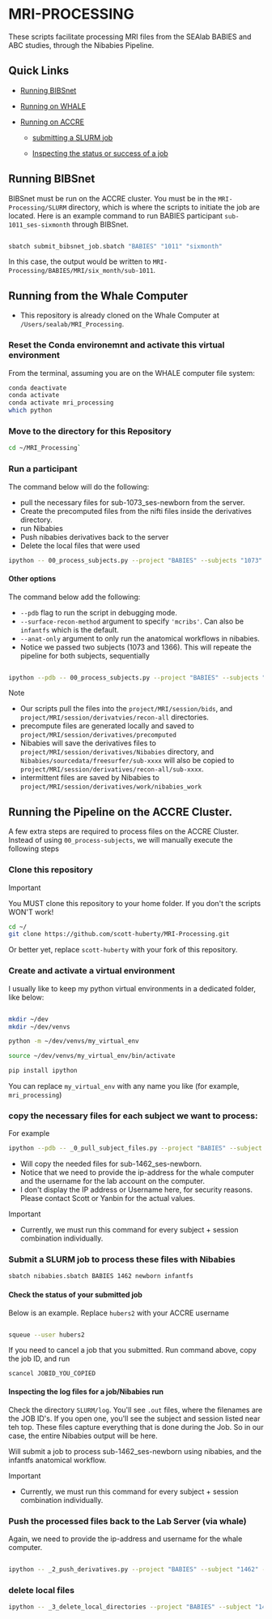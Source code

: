 # MRI-PROCESSING 

These scripts facilitate processing MRI files from the SEAlab BABIES and ABC studies, through the Nibabies Pipeline.

## Quick Links
- [Running BIBSnet](#Running-BIBSnet)
- [Running on WHALE](#Running-from-the-Whale-Computer)

- [Running on ACCRE](#Running-the-Pipeline-on-the-ACCRE-Cluster)

  - [submitting a SLURM job](#Submit-a-SLURM-job-to-process-these-files-with-Nibabies)

  - [Inspecting the status or success of a job](#Inspecting-the-log-files-for-a-job/Nibabies-run)

## Running BIBSnet

BIBSnet must be run on the ACCRE cluster. You must be in the `MRI-Processing/SLURM` directory, which is where the scripts to initiate the job are located. Here is an example command to run BABIES participant `sub-1011_ses-sixmonth` through BIBSnet.

```bash

sbatch submit_bibsnet_job.sbatch "BABIES" "1011" "sixmonth"
```

In this case, the output would be written to ``MRI-Processing/BABIES/MRI/six_month/sub-1011``.

## Running from the Whale Computer

- This repository is already cloned on the Whale Computer at `/Users/sealab/MRI_Processing`.

### Reset the Conda environemnt and activate this virtual environment

From the terminal, assuming you are on the WHALE computer file system:

```bash
conda deactivate
conda activate
conda activate mri_processing
which python
```

### Move to the directory for this Repository
```bash
cd ~/MRI_Processing`
```

### Run a participant

The command below will do the following:

- pull the necessary files for sub-1073_ses-newborn from the server.
- Create the precomputed files from the nifti files inside the derivatives directory.
- run Nibabies
- Push nibabies derivatives back to the server
- Delete the local files that were used

```bash
ipython -- 00_process_subjects.py --project "BABIES" --subjects "1073" --session "newborn"
```

#### Other options

The command below add the following:

- `--pdb` flag to run the script in debugging mode.
- `--surface-recon-method` argument to specify `'mcribs'`. Can also be `infantfs` which is the default.
- `--anat-only` argument to only run the anatomical workflows in nibabies.
- Notice we passed two subjects (1073 and 1366). This will repeate the pipeline for both subjects, sequentially

```bash

ipython --pdb -- 00_process_subjects.py --project "BABIES" --subjects "1073" "1366" --session "newborn" --anat-only --surface-recon-method "mcribs"
```

> [!NOTE]
> - Our scripts pull the files into the `project/MRI/session/bids`, and `project/MRI/session/derivatvies/recon-all` directories.
> - precompute files are generated locally and saved to `project/MRI/session/derivatives/precomputed`
> - Nibabies will save the derivatives files to `project/MRI/session/derivatives/Nibabies` directory, and `Nibabies/sourcedata/freesurfer/sub-xxxx` will also be copied to `project/MRI/session/derivatives/recon-all/sub-xxxx`.
> - intermittent files are saved by Nibabies to `project/MRI/session/derivatives/work/nibabies_work`

## Running the Pipeline on the ACCRE Cluster.

A few extra steps are required to process files on the ACCRE Cluster. Instead of using `00_process-subjects`, we will manually execute the following steps

### Clone this repository

> [!IMPORTANT]
> You MUST clone this repository to your home folder. If you don't the scripts WON'T work!

```bash
cd ~/
git clone https://github.com/scott-huberty/MRI-Processing.git
```

Or better yet, replace `scott-huberty` with your fork of this repository.

### Create and activate a virtual environment

I usually like to keep my python virtual environments in a dedicated folder, like below:

```bash

mkdir ~/dev
mkdir ~/dev/venvs

python -m ~/dev/venvs/my_virtual_env

source ~/dev/venvs/my_virtual_env/bin/activate

pip install ipython
```

You can replace `my_virtual_env` with any name you like (for example, `mri_processing`)


### copy the necessary files for each subject we want to process:

For example

```bash
ipython --pdb -- _0_pull_subject_files.py --project "BABIES" --subject "1462" --session "newborn" --ip-address XX.X.XXX.XXX --username "SEALAB_USERNAME"
```

- Will copy the needed files for sub-1462_ses-newborn.
- Notice that we need to provide the ip-address for the whale computer and the username for the lab account on the computer.
- I don't display the IP address or Username here, for security reasons. Please contact Scott or Yanbin for the actual values.

> [!IMPORTANT]
> - Currently, we must run this command for every subject + session combination individually.

### Submit a SLURM job to process these files with Nibabies

```bash
sbatch nibabies.sbatch BABIES 1462 newborn infantfs
```

#### Check the status of your submitted job

Below is an example. Replace `hubers2` with your ACCRE username

```bash

squeue --user hubers2
```

If you need to cancel a job that you submitted. Run command above, copy the job ID, and run

```
scancel JOBID_YOU_COPIED
```

#### Inspecting the log files for a job/Nibabies run

Check the directory `SLURM/log`. You'll see `.out` files, where the filenames are the JOB ID's. If you open one, you'll see the subject
and session listed near teh top. These files capture everything that is done during the Job. So in our case, the entire Nibabies output will be here.

Will submit a job to process sub-1462_ses-newborn using nibabies, and the infantfs anatomical workflow.

> [!IMPORTANT]
> - Currently, we must run this command for every subject + session combination individually.

### Push the processed files back to the Lab Server (via whale)

Again, we need to provide the ip-address and username for the whale computer.

```bash

ipython -- _2_push_derivatives.py --project "BABIES" --subject "1462" --session "newborn" --ip-address XX.X.XXX.XXX --username "SEALAB_USERNAME"
```

### delete local files

```bash
ipython -- _3_delete_local_directories --project "BABIES" --subject "1462" --session "newborn" --surface-recon-method "infantfs"



